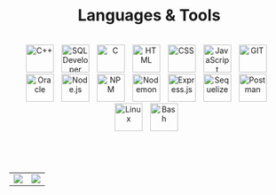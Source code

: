 <!--![Top Langs](https://github-readme-stats.vercel.app/api/top-langs/?username=Corina-Simionescu&layout=compact&theme=dark)
![Corina's GitHub stats](https://github-readme-stats.vercel.app/api?username=Corina-Simionescu&theme=dark&rank_icon=github)-->

<h1 align="center">Languages & Tools</h1>

</br>

<div align="center">
  <img alt="C++" width=50px style="padding-right:10px;" src="https://cdn.jsdelivr.net/gh/devicons/devicon@latest/icons/cplusplus/cplusplus-plain.svg" />
  <img alt="SQL Developer" width=50px style="padding-right:10px;" src="https://cdn.jsdelivr.net/gh/devicons/devicon@latest/icons/sqldeveloper/sqldeveloper-original.svg" />
  <img alt="C" width=50px style="padding-right:10px;" src="https://cdn.jsdelivr.net/gh/devicons/devicon@latest/icons/c/c-plain.svg" />
  <img alt="HTML" width=50px style="padding-right:10px;" src="https://cdn.jsdelivr.net/gh/devicons/devicon@latest/icons/html5/html5-plain.svg" />
  <img alt="CSS" width=50px style="padding-right:10px;" src="https://cdn.jsdelivr.net/gh/devicons/devicon@latest/icons/css3/css3-plain.svg" />
  <img alt="JavaScript" width=50px style="padding-right:10px;" src="https://cdn.jsdelivr.net/gh/devicons/devicon@latest/icons/javascript/javascript-original.svg" />
  <img alt="GIT" width=50px style="padding-right:10px;" src="https://cdn.jsdelivr.net/gh/devicons/devicon@latest/icons/git/git-original.svg" />   
  <img alt="Oracle" width=50px style="padding-right:10px;" src="https://cdn.jsdelivr.net/gh/devicons/devicon@latest/icons/oracle/oracle-original.svg" />
  <img alt="Node.js" width=50px style="padding-right:10px;" src="https://cdn.jsdelivr.net/gh/devicons/devicon@latest/icons/nodejs/nodejs-plain.svg" />
  <img alt="NPM" width=50px style="padding-right:10px;" src="https://cdn.jsdelivr.net/gh/devicons/devicon@latest/icons/npm/npm-original-wordmark.svg" />
  <img alt="Nodemon" width=50px style="padding-right:10px;" src="https://cdn.jsdelivr.net/gh/devicons/devicon@latest/icons/nodemon/nodemon-plain.svg" />
  <img alt="Express.js" width=50px style="padding-right:10px;" src="https://cdn.jsdelivr.net/gh/devicons/devicon@latest/icons/express/express-original.svg" />
  <img alt="Sequelize" width=50px style="padding-right:10px;" src="https://cdn.jsdelivr.net/gh/devicons/devicon@latest/icons/sequelize/sequelize-plain.svg" />
  <img alt="Postman" width=50px style="padding-right:10px;" src="https://cdn.jsdelivr.net/gh/devicons/devicon@latest/icons/postman/postman-plain.svg" />
  <img alt="Linux" width=50px style="padding-right:10px;" src="https://cdn.jsdelivr.net/gh/devicons/devicon@latest/icons/linux/linux-original.svg" />
  <img alt="Bash" width=50px style="padding-right:10px;" src="https://cdn.jsdelivr.net/gh/devicons/devicon@latest/icons/bash/bash-plain.svg" />
</div>

<h1></h1>

</br>

<table align="center">
    <tr>
        <td>
            <img src="https://github-readme-stats.vercel.app/api/top-langs/?username=Corina-Simionescu&layout=compact&theme=dark">
        </td>
        <td>
            <img src="https://github-readme-stats.vercel.app/api?username=Corina-Simionescu&theme=dark&rank_icon=github">
        </td>
    </tr>
</table>
